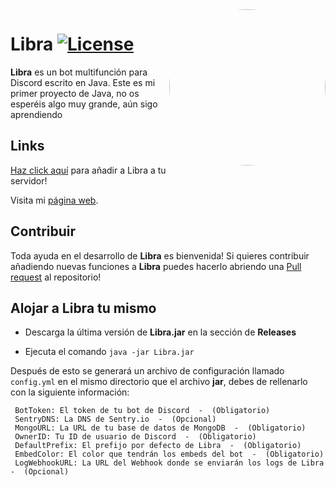 <img align="right" src="https://cdn.discordapp.com/attachments/821414744820416563/911668608348868678/avatar.png" height="250" width="250" style="border-radius: 100%">

# Libra [![License](https://img.shields.io/github/license/mashape/apistatus.svg?style=flat-square)](LICENSE)
**Libra** es un bot multifunción para Discord escrito en Java.
Este es mi primer proyecto de Java, no os esperéis algo muy grande, aún sigo aprendiendo

## Links
[Haz click aquí](https://discordapp.com/oauth2/authorize?client_id=829263504435052614&permissions=8&scope=bot%20applications.commands) para añadir a Libra a tu servidor!

Visita mi [página web](https://libra.kirobot.cc).

## Contribuir

Toda ayuda en el desarrollo de **Libra** es bienvenida! Si quieres contribuir añadiendo nuevas funciones a **Libra** puedes hacerlo abriendo una [Pull request](https://github.com/holasoyender/Libra/pulls) al repositorio!


## Alojar a Libra tu mismo

 - Descarga la última versión de **Libra.jar** en la sección de **Releases**
 
 - Ejecuta el comando `java -jar Libra.jar`
 

Después de esto se generará un archivo de configuración llamado `config.yml` en el mismo directorio que el archivo **jar**, debes de rellenarlo con la siguiente información:
```
 BotToken: El token de tu bot de Discord  -  (Obligatorio)
 SentryDNS: La DNS de Sentry.io  -  (Opcional)
 MongoURL: La URL de tu base de datos de MongoDB  -  (Obligatorio)
 OwnerID: Tu ID de usuario de Discord  -  (Obligatorio)
 DefaultPrefix: El prefijo por defecto de Libra  -  (Obligatorio)
 EmbedColor: El color que tendrán los embeds del bot  -  (Obligatorio)
 LogWebhookURL: La URL del Webhook donde se enviarán los logs de Libra  -  (Opcional)
 ```

